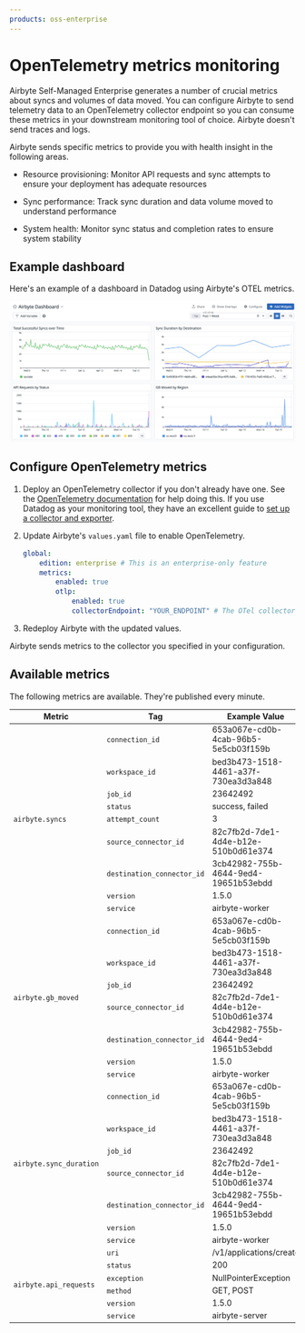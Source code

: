 ```yaml
---
products: oss-enterprise
---
```


# OpenTelemetry metrics monitoring

Airbyte Self-Managed Enterprise generates a number of crucial metrics about syncs and volumes of data moved. You can configure Airbyte to send telemetry data to an OpenTelemetry collector endpoint so you can consume these metrics in your downstream monitoring tool of choice. Airbyte doesn't send traces and logs.

Airbyte sends specific metrics to provide you with health insight in the following areas.

- Resource provisioning: Monitor API requests and sync attempts to ensure your deployment has adequate resources

- Sync performance: Track sync duration and data volume moved to understand performance

- System health: Monitor sync status and completion rates to ensure system stability

## Example dashboard

Here's an example of a dashboard in Datadog using Airbyte's OTEL metrics.

![Airbyte OTEL metrics in a dashboard in Datadog](assets/otel-datadog.png)

## Configure OpenTelemetry metrics

1. Deploy an OpenTelemetry collector if you don't already have one. See the [OpenTelemetry documentation](https://opentelemetry.io/docs/collector/getting-started/#kubernetes) for help doing this. If you use Datadog as your monitoring tool, they have an excellent guide to [set up a collector and exporter](https://docs.datadoghq.com/opentelemetry/collector_exporter/).

2. Update Airbyte's `values.yaml` file to enable OpenTelemetry.

    ```yaml title="values.yaml"
    global:
        edition: enterprise # This is an enterprise-only feature
        metrics:
            enabled: true
            otlp:
                enabled: true
                collectorEndpoint: "YOUR_ENDPOINT" # The OTel collector endpoint Airbyte sends metrics to. You configure this endpoint outside of Airbyte as part of your OTel deployment.
    ```

3. Redeploy Airbyte with the updated values.

Airbyte sends metrics to the collector you specified in your configuration.

## Available metrics

The following metrics are available. They're published every minute.

<table>
  <thead>
    <tr>
      <th>Metric</th>
      <th>Tag</th>
      <th>Example Value</th>
    </tr>
  </thead>
  <tbody>
    <tr>
      <td rowspan="9"><code>airbyte.syncs</code></td>
      <td><code>connection_id</code></td>
      <td>653a067e-cd0b-4cab-96b5-5e5cb03f159b</td>
    </tr>
    <tr>
      <td><code>workspace_id</code></td>
      <td>bed3b473-1518-4461-a37f-730ea3d3a848</td>
    </tr>
    <tr>
      <td><code>job_id</code></td>
      <td>23642492</td>
    </tr>
    <tr>
      <td><code>status</code></td>
      <td>success, failed</td>
    </tr>
    <tr>
      <td><code>attempt_count</code></td>
      <td>3</td>
    </tr>
    <tr>
      <td><code>source_connector_id</code></td>
      <td>82c7fb2d-7de1-4d4e-b12e-510b0d61e374</td>
    </tr>
    <tr>
      <td><code>destination_connector_id</code></td>
      <td>3cb42982-755b-4644-9ed4-19651b53ebdd</td>
    </tr>
    <tr>
      <td><code>version</code></td>
      <td>1.5.0</td>
    </tr>
    <tr>
      <td><code>service</code></td>
      <td>airbyte-worker</td>
    </tr>
    <tr>
      <td rowspan="7"><code>airbyte.gb_moved</code></td>
      <td><code>connection_id</code></td>
      <td>653a067e-cd0b-4cab-96b5-5e5cb03f159b</td>
    </tr>
    <tr>
      <td><code>workspace_id</code></td>
      <td>bed3b473-1518-4461-a37f-730ea3d3a848</td>
    </tr>
    <tr>
      <td><code>job_id</code></td>
      <td>23642492</td>
    </tr>
    <tr>
      <td><code>source_connector_id</code></td>
      <td>82c7fb2d-7de1-4d4e-b12e-510b0d61e374</td>
    </tr>
    <tr>
      <td><code>destination_connector_id</code></td>
      <td>3cb42982-755b-4644-9ed4-19651b53ebdd</td>
    </tr>
    <tr>
      <td><code>version</code></td>
      <td>1.5.0</td>
    </tr>
    <tr>
      <td><code>service</code></td>
      <td>airbyte-worker</td>
    </tr>
    <tr>
      <td rowspan="7"><code>airbyte.sync_duration</code></td>
      <td><code>connection_id</code></td>
      <td>653a067e-cd0b-4cab-96b5-5e5cb03f159b</td>
    </tr>
    <tr>
      <td><code>workspace_id</code></td>
      <td>bed3b473-1518-4461-a37f-730ea3d3a848</td>
    </tr>
    <tr>
      <td><code>job_id</code></td>
      <td>23642492</td>
    </tr>
    <tr>
      <td><code>source_connector_id</code></td>
      <td>82c7fb2d-7de1-4d4e-b12e-510b0d61e374</td>
    </tr>
    <tr>
      <td><code>destination_connector_id</code></td>
      <td>3cb42982-755b-4644-9ed4-19651b53ebdd</td>
    </tr>
    <tr>
      <td><code>version</code></td>
      <td>1.5.0</td>
    </tr>
    <tr>
      <td><code>service</code></td>
      <td>airbyte-worker</td>
    </tr>
    <tr>
      <td rowspan="7"><code>airbyte.api_requests</code></td>
      <td><code>uri</code></td>
      <td>/v1/applications/create</td>
    </tr>
    <tr>
      <td><code>status</code></td>
      <td>200</td>
    </tr>
    <tr>
      <td><code>exception</code></td>
      <td>NullPointerException</td>
    </tr>
    <tr>
      <td><code>method</code></td>
      <td>GET, POST</td>
    </tr>
    <tr>
      <td><code>version</code></td>
      <td>1.5.0</td>
    </tr>
    <tr>
      <td><code>service</code></td>
      <td>airbyte-server</td>
    </tr>
  </tbody>
</table>
